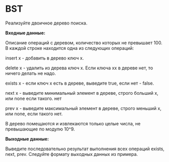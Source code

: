 # BST

Реализуйте двоичное дерево поиска.

<b>Входные данные:</b>

Описание операций с деревом, количество которых не превышает 100. В каждой строке находится одна из следующих операций:

insert x - добавить в дерево ключ x.

delete x - удалить из дерева ключ x. Если ключа xx в дереве нет, то ничего делать не надо.

exists x - если ключ x есть в дереве, выведите true, если нет - false.

next x - выведите минимальный элемент в дереве, строго больший x, или none если такого. нет

prev x - выведите максимальный элемент в дереве, строго меньший x, или none, если такого нет.

В дерево помещаются и извлекаются только целые числа, не превышающие по модулю 10^9.

<b>Выходные данные:</b>

Выведите последовательно результат выполнения всех операций exists, next, prev. Следуйте формату выходных данных из примера.
